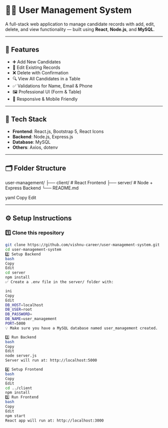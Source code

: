 # 🧑‍💼 User Management System

A full-stack web application to manage candidate records with add, edit, delete, and view functionality — built using **React**, **Node.js**, and **MySQL**.

---

## 🚀 Features

- ➕ Add New Candidates
- 📝 Edit Existing Records
- ❌ Delete with Confirmation
- 🔍 View All Candidates in a Table
- ✅ Validations for Name, Email & Phone
- 🖼️ Professional UI (Form & Table)
- 🔁 Responsive & Mobile Friendly

---

## 🧰 Tech Stack

- **Frontend**: React.js, Bootstrap 5, React Icons
- **Backend**: Node.js, Express.js
- **Database**: MySQL
- **Others**: Axios, dotenv

---

## 🗂️ Folder Structure

user-management/
├── client/ # React Frontend
├── server/ # Node + Express Backend
└── README.md

yaml
Copy
Edit

---

## ⚙️ Setup Instructions

### 1️⃣ Clone this repository

```bash
git clone https://github.com/vishnu-career/user-management-system.git
cd user-management-system
2️⃣ Setup Backend
bash
Copy
Edit
cd server
npm install
✅ Create a .env file in the server/ folder with:

ini
Copy
Edit
DB_HOST=localhost
DB_USER=root
DB_PASSWORD=
DB_NAME=user_management
PORT=5000
💡 Make sure you have a MySQL database named user_management created.

3️⃣ Run Backend
bash
Copy
Edit
node server.js
Server will run at: http://localhost:5000

4️⃣ Setup Frontend
bash
Copy
Edit
cd ../client
npm install
5️⃣ Run Frontend
bash
Copy
Edit
npm start
React app will run at: http://localhost:3000
```
